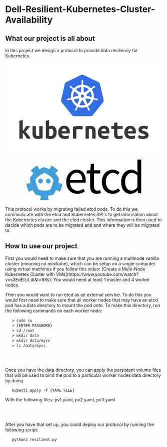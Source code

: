 # Dell-Resilient-Kubernetes-Cluster-Availability

<h2> What our project is all about </h2>

In this project we design a protocol to provide data resiliency for Kubernetes. 



<p align="center">
   <img src="images/Kubernetes_logo.png" alt="Kubernetes logo"/>
</p>

<p align="center">
  <img src="images/etcd.png" alt="etcd logo"/>
</p>

This protocol works by migrating failed etcd pods. To do this we communicate with the etcd and Kubernetes API's to get information about the Kubernetes cluster and the etcd cluster. This information is then used to decide which pods are to be migrated and and where they will be migrated to. 

<h2> How to use our project </h2>
First you would need to make sure that you are running a multinode vanilla cluster (meaning no minikube), which can be setup on a single computer using virtual machines if you follow this video: [Create a Multi-Node Kubernetes Cluster with VMs](https://www.youtube.com/watch?v=s3EdEILiLdI&t=98s). You would need at least 1 master and 4 worker nodes. 

Then you would want to run etcd as an external service. To do this you would first need to make sure that all worker nodes that may have an etcd pod has a data directory to mount the pod onto. To make this directory, run the following commands on each worker node:

```
   > sudo su
   > {ENTER PASSWORD}
   > cd /root
   > mkdir data
   > mkdir data/myss
   > ls /data/myss
```
<br> </br>

Once you have the data directory, you can apply the persistent volume files that will be used to bind the pod to a particular worker nodes data directory by doing

```
   kubectl apply -f {YAML FILE}
```

With the following files: pv1.yaml, pv2.yaml, pv3.yaml

<br> </br>

After you have that set up, you could deploy our protocol by running the following script:

```
   python3 resilient.py
```
